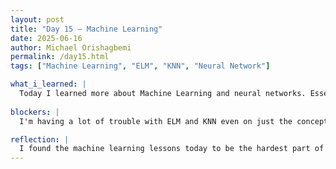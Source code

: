 ```yaml
---
layout: post
title: "Day 15 – Machine Learning"
date: 2025-06-16
author: Michael Orishagbemi
permalink: /day15.html
tags: ["Machine Learning", "ELM", "KNN", "Neural Network"]

what_i_learned: |
  Today I learned more about Machine Learning and neural networks. Essentially the are both concepts of higher thinking in computers, machine learning is the use of algorithms to make machines rely less on instructions to solve problems and neural networks are basically nodes that mimick the biological learning of humans for machines. Today I went through two neural network methods, ELM (Extreme Learning Machine) and KNN (K-Nearest Neighbors). ELM is a network that is often used for classification and regression tasks while KNN is a learning-algorithm that uses predictions by comparing new data to stored data.
 
blockers: |
  I'm having a lot of trouble with ELM and KNN even on just the conceptual level. The difficulty of applying my own datasets to it is probably the toughest thing I've done in this program.

reflection: |
  I found the machine learning lessons today to be the hardest part of the research program so far. First off the syntax is overwhelming, compared to what I worked with before its hard for me to perceive what's going on in the code. This is coupled with the fact that a lot of new concepts/concepts I'm not really confident on are being introduced. Things like new libraries, splitting the data, scaling the output size, and the confusion matrix all just add to me not understanding what's going on. 
---
```

